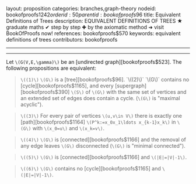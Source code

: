 layout: proposition
categories: branches,graph-theory
nodeid: bookofproofs$1242
orderid: 50
parentid: bookofproofs$96
title: Equivalent Definitions of Trees
description: EQUIVALENT DEFINITIONS OF TREES ★ graduate maths ✔ step by step ✚ by the axiomatic method ➜ visit BookOfProofs now!
references: bookofproofs$570
keywords: equivalent definitions of trees
contributors: bookofproofs

---


---

Let `\(G(V,E,\gamma)\)` be an [undirected graph][bookofproofs$523]. The following propositions are equivalent:

> `\((1)\)` `\(G\)` is a [tree][bookofproofs$96].
> `\((2)\)` `\(G\)` contains no [cycle][bookofproofs$1165], and every [supergraph][bookofproofs$390] `\(S\)` of `\(G\)` with the same set of vertices and an extended set of edges does contain a cycle. (`\(G\)` is "maximal acyclic").

> `\((3)\)` For every pair of vertices `\(u,v\in V\)` there is exactly one [path][bookofproofs$1164] `\(P^k:=x_0x_1\ldots x_{k-1}x_k\)` in `\(G\)` with `\(x_0=u\)` and `\(x_k=v\)`.

> `\((4)\)` `\(G\)` is [connected][bookofproofs$1166] and the removal of any edge leaves `\(G\)` disconnected (`\(G\)` is "minimal connected").

> `\((5)\)` `\(G\)` is [connected][bookofproofs$1166] and `\(|E|=|V|-1\)`.

> `\((6)\)` `\(G\)` contains no [cycle][bookofproofs$1165] and `\(|E|=|V|-1\)`.
